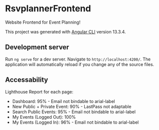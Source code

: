 # RsvplannerFrontend

Website Frontend for Event Planning!

This project was generated with [Angular CLI](https://github.com/angular/angular-cli) version 13.3.4.

## Development server

Run `ng serve` for a dev server. Navigate to `http://localhost:4200/`. The application will automatically reload if you change any of the source files.

## Accessability
Lighthouse Report for each page:
 - Dashboard: 95% - Email not bindable to arial-label
 - New Public + Private Event: 90% - LastPass not adaptable
 - Search Public Events: 95% - Email not bindable to arial-label
 - My Events (Logged Out): 100%
 - My Events (Logged In): 96% - Email not bindable to arial-label
